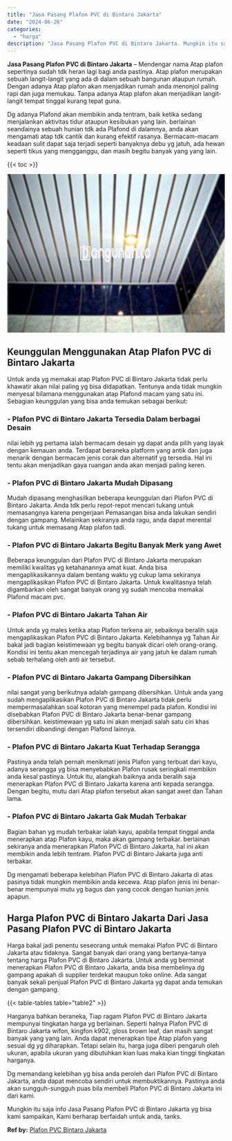 ```yaml
---
title: "Jasa Pasang Plafon PVC di Bintaro Jakarta"
date: "2024-06-26"
categories: 
  - "harga"
description: "Jasa Pasang Plafon PVC di Bintaro Jakarta. Mungkin itu saja info Jasa Pasang Plafon PVC di Bintaro Jakarta yg bisa kami sampaikan, Kami berharap berfaidah un..."
---
```


**Jasa Pasang Plafon PVC di Bintaro Jakarta** – Mendengar nama Atap plafon sepertinya sudah tdk heran lagi bagi anda pastinya. Atap plafon merupakan sebuah langit-langit yang ada di dalam sebuah bangunan ataupun rumah. Dengan adanya Atap plafon akan menjadikan rumah anda menonjol paling rapi dan juga memukau. Tanpa adanya Atap plafon akan menjadikan langit-langit tempat tinggal kurang tepat guna.

Dg adanya Plafond akan membikin anda tentram, baik ketika sedang menjalankan aktivitas tidur ataupun kesibukan yang lain. berlainan seandainya sebuah hunian tdk ada Plafond di dalamnya, anda akan mengamati atap tdk cantik dan kurang efektif rasanya. Bermacam-macam keadaan sulit dapat saja terjadi seperti banyaknya debu yg jatuh, ada hewan seperti tikus yang mengganggu, dan masih begitu banyak yang yang lain.

{{< toc >}}

![Jasa Pasang Plafon PVC di Bintaro Jakarta](/images/flafond-pvc-murah24.png)

## Keunggulan Menggunakan Atap Plafon PVC di Bintaro Jakarta

Untuk anda yg memakai atap Plafon PVC di Bintaro Jakarta tidak perlu khawatir akan nilai paling yg bisa didapatkan. Tentunya anda tidak mungkin menyesal bilamana menggunakan atap Plafond macam yang satu ini. Sebagian keunggulan yang bisa anda temukan sebagai berikut:

### \- Plafon PVC di Bintaro Jakarta Tersedia Dalam berbagai Desain

nilai lebih yg pertama ialah bermacam desain yg dapat anda pilih yang layak dengan kemauan anda. Terdapat beraneka platform yang antik dan juga menarik dengan bermacam jenis corak dan alternatif yg tersedia. Hal ini tentu akan menjadikan gaya ruangan anda akan menjadi paling keren.

### \- Plafon PVC di Bintaro Jakarta Mudah Dipasang

Mudah dipasang menghasilkan beberapa keunggulan dari Plafon PVC di Bintaro Jakarta. Anda tdk perlu repot-repot mencari tukang untuk memasangnya karena pengerjaan Pemasangan bisa anda lakukan sendiri dengan gampang. Melainkan sekiranya anda ragu, anda dapat merental tukang untuk memasang Atap plafon tadi.

### \- Plafon PVC di Bintaro Jakarta Begitu Banyak Merk yang Awet

Beberapa keunggulan dari Plafon PVC di Bintaro Jakarta merupakan memiliki kwalitas yg ketahanannya amat kuat. Anda bisa mengaplikasikannya dalam bentang waktu yg cukup lama sekiranya mengaplikasikan Plafon PVC di Bintaro Jakarta. Untuk kwalitasnya telah digambarkan oleh sangat banyak orang yg sudah mencoba memakai Plafond macam pvc.

### \- Plafon PVC di Bintaro Jakarta Tahan Air

Untuk anda yg males ketika atap Plafon terkena air, sebaiknya beralih saja mengaplikasikan Plafon PVC di Bintaro Jakarta. Kelebihannya yg Tahan Air bakal jadi bagian keistimewaan yg begitu banyak dicari oleh orang-orang. Kondisi ini tentu akan mencegah terjadinya air yang jatuh ke dalam rumah sebab terhalang oleh anti air tersebut.

### \- Plafon PVC di Bintaro Jakarta Gampang Dibersihkan

nilai sangat yang berikutnya adalah gampang dibersihkan. Untuk anda yang sudah mengaplikasikan Plafon PVC di Bintaro Jakarta tidak perlu mempermasalahkan soal kotoran yang menempel pada plafon. Kondisi ini disebabkan Plafon PVC di Bintaro Jakarta benar-benar gampang dibersihkan. keistimewaan yg satu ini akan menjadi salah satu ciri khas tersendiri dibandingi dengan Plafond lainnya.

### \- Plafon PVC di Bintaro Jakarta Kuat Terhadap Serangga

Pastinya anda telah pernah menikmati jenis Plafon yang terbuat dari kayu, adanya serangga yg bisa menyebabkan Plafon rusak seringkali membikin anda kesal pastinya. Untuk itu, alangkah baiknya anda beralih saja menerapkan Plafon PVC di Bintaro Jakarta karena anti kepada serangga. Dengan begitu, mutu dari Atap plafon tersebut akan sangat awet dan Tahan lama.

### \- Plafon PVC di Bintaro Jakarta Gak Mudah Terbakar

Bagian bahan yg mudah terbakar ialah kayu, apabila tempat tinggal anda menerapkan atap Plafon kayu, maka akan gampang terbakar. berlainan sekiranya anda menerapkan Plafon PVC di Bintaro Jakarta, hal ini akan membikin anda lebih tentram. Plafon PVC di Bintaro Jakarta juga anti terbakar.

Dg mengamati beberapa kelebihan Plafon PVC di Bintaro Jakarta di atas pasinya tidak mungkin membikin anda kecewa. Atap plafon jenis ini benar-benar mempunyai mutu yg bagus dan yang cocok dengan hunian jenis apapun.

## Harga Plafon PVC di Bintaro Jakarta Dari Jasa Pasang Plafon PVC di Bintaro Jakarta

Harga bakal jadi penentu seseorang untuk memakai Plafon PVC di Bintaro Jakarta atau tidaknya. Sangat banyak dari orang yang bertanya-tanya tentang harga Plafon PVC di Bintaro Jakarta. Untuk anda yg berminat menerapkan Plafon PVC di Bintaro Jakarta, anda bisa membelinya dg gampang apakah di supplier terdekat maupun toko online. Ada sangat banyak sekali penjual Plafon PVC di Bintaro Jakarta yg dapat anda temukan dengan gampang.

{{< table-tables table="table2" >}}

Harganya bahkan beraneka, Tiap ragam Plafon PVC di Bintaro Jakarta mempunyai tingkatan harga yg berlainan. Seperti halnya Plafon PVC di Bintaro Jakarta wifon, kingfon k902, gloss brown leaf, dan masih sangat banyak yang yang lain. Anda dapat menerapkan tipe Atap plafon yang sesuai dg yg diharapkan. Tetapi selain itu, harga juga diberi pengaruh oleh ukuran, apabila ukuran yang dibutuhkan kian luas maka kian tinggi tingkatan harganya.

Dg memandang kelebihan yg bisa anda peroleh dari Plafon PVC di Bintaro Jakarta, anda dapat mencoba sendiri untuk membuktikannya. Pastinya anda akan sungguh-sungguh puas bila membeli Plafon PVC di Bintaro Jakarta ini dari kami.

Mungkin itu saja info Jasa Pasang Plafon PVC di Bintaro Jakarta yg bisa kami sampaikan, Kami berharap berfaidah untuk anda, tanks.

**Ref by:** [Plafon PVC Bintaro Jakarta](https://id.wikipedia.org/wiki/Plafon)
